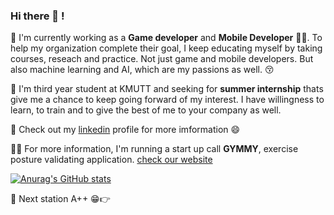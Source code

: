 ### Hi there 👋 !

<!--
**ChalothornYn/ChalothornYn** is a ✨ _special_ ✨ repository because its `README.md` (this file) appears on your GitHub profile.

Here are some ideas to get you started:

- 🔭 I’m currently working on ...
- 🌱 I’m currently learning ...
- 👯 I’m looking to collaborate on ...
- 🤔 I’m looking for help with ...
- 💬 Ask me about ...
- 📫 How to reach me: ...
- 😄 Pronouns: ...
- ⚡ Fun fact: ...
-->

🔭 I'm currently working as a **Game developer** and **Mobile Developer** 🧑‍💻. To help my organization complete their goal, I keep educating myself by taking courses, reseach and practice. Not just game and mobile developers. But also machine learning and AI, which are my passions as well. 😚

🌱 I'm third year student at KMUTT and seeking for **summer internship** thats give me a chance to keep going forward of my interest. I have willingness to learn, to train and to give the best of me to your company as well. 

💬 Check out my [linkedin](https://www.linkedin.com/in/chalothorn-yn/) profile for more imformation 😄

🤸‍♀️ For more information, I'm running a start up call **GYMMY**, exercise posture validating application. [check our website](www.gymmy.live)

[![Anurag's GitHub stats](https://github-readme-stats.vercel.app/api?username=ChalothornYn&show_icons=true&theme=material-palenight)](https://github.com/anuraghazra/github-readme-stats)

🚝 Next station A++ 😁👉
